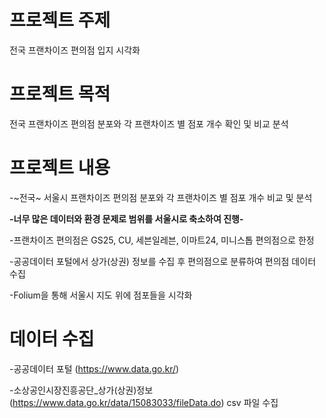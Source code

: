 # 프로젝트 주제
전국 프랜차이즈 편의점 입지 시각화


# 프로젝트 목적
전국 프랜차이즈 편의점 분포와 각 프랜차이즈 별 점포 개수 확인 및 비교 분석

# 프로젝트 내용
-~전국~ 서울시 프랜차이즈 편의점 분포와 각 프랜차이즈 별 점포 개수 비교 및 분석

**-너무 많은 데이터와 환경 문제로 범위를 서울시로 축소하여 진행-**

-프랜차이즈 편의점은 GS25, CU, 세븐일레븐, 이마트24, 미니스톱 편의점으로 한정

-공공데이터 포털에서 상가(상권) 정보를 수집 후 편의점으로 분류하여 편의점 데이터 수집

-Folium을 통해 서울시 지도 위에 점포들을 시각화


# 데이터 수집
-공공데이터 포털 (https://www.data.go.kr/)

-소상공인시장진흥공단_상가(상권)정보 (https://www.data.go.kr/data/15083033/fileData.do) csv 파일 수집


